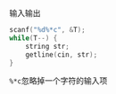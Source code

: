 输入输出

```c++
scanf("%d%*c", &T);
while(T--) {
    string str;
    getline(cin, str);
}
```

`%*c`忽略掉一个字符的输入项

